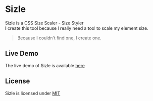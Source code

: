 # Sizle
Sizle is a CSS Size Scaler - Size Styler <br>
I create this tool because I really need a tool to scale my element size.

> Because I couldn't find one, I create one.

## Live Demo
The live demo of Sizle is available [here](http://christo.js.org/sizle)

## License
Sizle is licensed under [MIT](https://github.com/christoga/sizle/blob/master/LICENSE)
